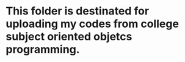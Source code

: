 # This folder is destinated for uploading my codes from college subject oriented objetcs programming.
